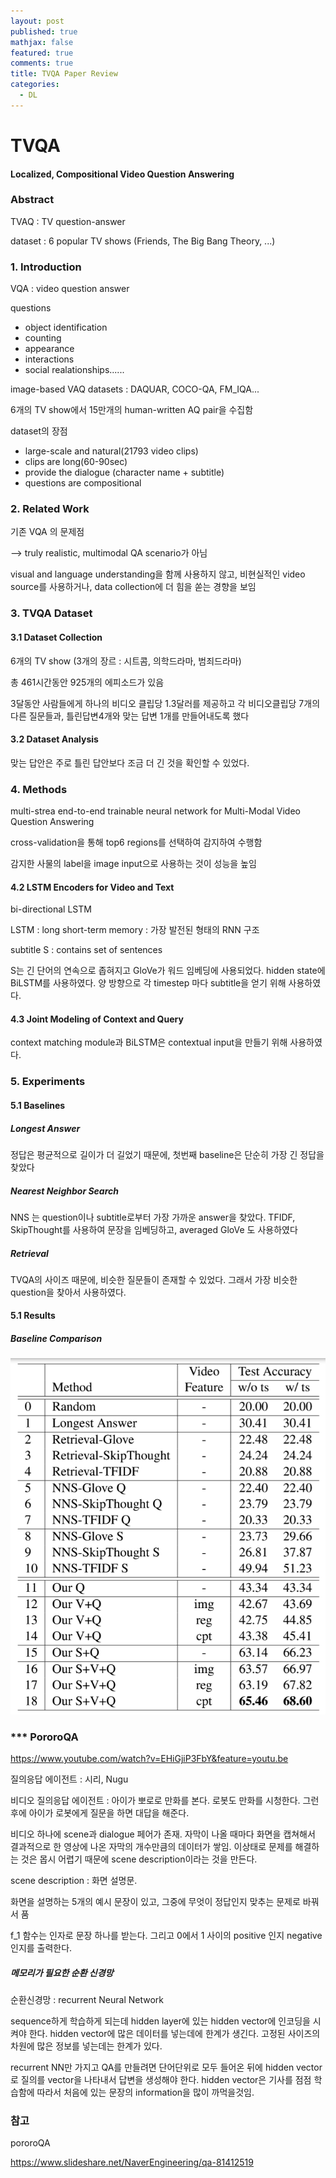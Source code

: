 ```yaml
---
layout: post
published: true
mathjax: false
featured: true
comments: true
title: TVQA Paper Review
categories:
  - DL
---
```

# TVQA

#### Localized, Compositional Video Question Answering



### Abstract

TVAQ : TV question-answer

dataset : 6 popular TV shows (Friends, The Big Bang Theory, ...)



### 1. Introduction

VQA : video question answer

questions 

* object identification
* counting
* appearance
* interactions
* social realationships......

image-based VAQ datasets : DAQUAR, COCO-QA, FM_IQA...

6개의 TV show에서 15만개의 human-written AQ pair을 수집함

dataset의 장점

* large-scale and natural(21793 video clips)
* clips are long(60-90sec)
* provide the dialogue (character name + subtitle)
* questions are compositional



### 2. Related Work

기존 VQA 의 문제점

--> truly realistic, multimodal QA scenario가 아님

visual and language understanding을 함께 사용하지 않고, 비현실적인 video source를 사용하거나, data collection에 더 힘을 쏟는 경향을 보임



### 3. TVQA Dataset

#### 3.1 Dataset Collection

6개의 TV show (3개의 장르 : 시트콤, 의학드라마, 범죄드라마)

총 461시간동안 925개의 에피소드가 있음

3달동안 사람들에게 하나의 비디오 클립당 1.3달러를 제공하고 각 비디오클립당 7개의 다른 질문들과, 틀린답변4개와 맞는 답변 1개를 만들어내도록 했다

#### 3.2 Dataset Analysis

맞는 답안은 주로 틀린 답안보다 조금 더 긴 것을 확인할 수 있었다.

### 4. Methods

multi-strea end-to-end trainable neural network for Multi-Modal Video Question Answering

 cross-validation을 통해 top6 regions를 선택하여 감지하여 수행함

감지한 사물의 label을 image input으로 사용하는 것이 성능을 높임

#### 4.2 LSTM Encoders for Video and Text

bi-directional LSTM

LSTM : long short-term memory : 가장 발전된 형태의 RNN 구조

subtitle S : contains set of sentences

S는 긴 단어의 연속으로 좁혀지고 GloVe가 워드 임베딩에 사용되었다. hidden state에 BiLSTM를 사용하였다. 양 방향으로 각 timestep 마다 subtitle을 얻기 위해 사용하였다. 

#### 4.3 Joint Modeling of Context and Query

context matching module과 BiLSTM은 contextual input을 만들기 위해 사용하였다.



### 5. Experiments

#### 5.1 Baselines

##### Longest Answer

정답은 평균적으로 길이가 더 길었기 때문에, 첫번째 baseline은 단순히 가장 긴 정답을 찾았다

##### Nearest Neighbor Search

NNS 는 question이나 subtitle로부터 가장 가까운 answer을 찾았다. TFIDF, SkipThought를 사용하여 문장을 임베딩하고, averaged GloVe 도 사용하였다

##### Retrieval

TVQA의 사이즈 때문에, 비슷한 질문들이 존재할 수 있었다. 그래서  가장 비슷한 question을 찾아서 사용하였다. 

#### 5.1 Results

##### Baseline Comparison

![result](https://github.com/zimkjh/zimkjh.github.io/blob/master/images/post_images/2019-03-12-TVQA/capture1.PNG?raw=true)




### *** PororoQA

https://www.youtube.com/watch?v=EHiGjiP3FbY&feature=youtu.be

질의응답 에이전트 : 시리, Nugu

비디오 질의응답 에이전트 : 아이가 뽀로로 만화를 본다. 로봇도 만화를 시청한다. 그런 후에 아이가 로봇에게 질문을 하면 대답을 해준다.

비디오 하나에 scene과 dialogue 페어가 존재. 자막이 나올 때마다 화면을 캡쳐해서 결과적으로 한 영상에 나온 자막의 개수만큼의 데이터가 쌓임. 이상태로 문제를 해결하는 것은 몹시 어렵기 때문에 scene description이라는 것을 만든다.

scene description : 화면 설명문. 

화면을 설명하는 5개의 예시 문장이 있고, 그중에 무엇이 정답인지 맞추는 문제로 바꿔서 품

f_1 함수는 인자로 문장 하나를 받는다. 그리고 0에서 1 사이의 positive 인지 negative 인지를 출력한다.

##### 메모리가 필요한 순환 신경망

순환신경망 : recurrent Neural Network

sequence하게 학습하게 되는데 hidden layer에 있는 hidden vector에 인코딩을 시켜야 한다. hidden vector에 많은 데이터를 넣는데에 한계가 생긴다. 고정된 사이즈의 차원에 많은 정보를 넣는데는 한계가 있다. 

recurrent NN만 가지고 QA를 만들려면 단어단위로 모두 들어온 뒤에 hidden vector로 질의를 vector을 나타내서 답변을 생성해야 한다. hidden vector은 기사를 점점 학습함에 따라서 처음에 있는 문장의 information을 많이 까먹을것임.







### 참고

pororoQA

https://www.slideshare.net/NaverEngineering/qa-81412519
